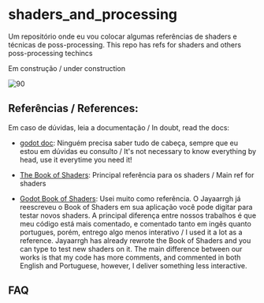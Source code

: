 # shaders_and_processing

Um repositório onde eu vou colocar algumas referências de shaders e técnicas de poss-processing. 
This repo has refs for shaders and others poss-processing techincs 

Em construção / under construction

![90](https://img.ibxk.com.br/2012/6/gifs/under20construction.gif)


## Referências / References:
Em caso de dúvidas, leia a documentação / In doubt, read the docs:
* [godot doc](https://docs.godotengine.org/en/3.4/index.html):
Ninguém precisa saber tudo de cabeça, sempre que eu estou em dúvidas eu consulto / It's not necessary to know everything by head, use it everytime you need it!


* [The Book of Shaders](https://thebookofshaders.com/):
Principal referência para os shaders / Main ref for shaders

* [Godot Book of Shaders](https://github.com/jayaarrgh/BookOfShaders-Godot):
Usei muito como referência. O Jayaarrgh já reescreveu o Book of Shaders em sua aplicação você pode digitar para testar novos shaders. A principal diferença entre nossos trabalhos é que meu código está mais comentado, e comentado tanto em ingês quanto portugues, porém, entrego algo menos interativo / I used it a lot as a reference. Jayaarrgh has already rewrote the Book of Shaders and you can type to test new shaders on it. The main difference between our works is that my code has more comments, and commented in both English and Portuguese, however, I deliver something less interactive.

## FAQ
